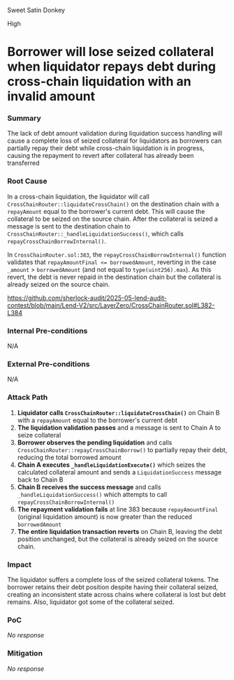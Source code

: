 Sweet Satin Donkey

High

# Borrower will lose seized collateral when liquidator repays debt during cross-chain liquidation with an invalid amount

### Summary

The lack of debt amount validation during liquidation success handling will cause a complete loss of seized collateral for liquidators as borrowers can partially repay their debt while cross-chain liquidation is in progress, causing the repayment to revert after collateral has already been transferred

### Root Cause

In a cross-chain liquidation, the liquidator will call `CrossChainRouter::liquidateCrossChain()` on the destination chain with a `repayAmount` equal to the borrower's current debt. This will cause the collateral to be seized on the source chain. After the collateral is seized a message is sent to the destination chain to `CrossChainRouter::_handleLiquidationSuccess()`, which calls `repayCrossChainBorrowInternal()`.

In `CrossChainRouter.sol:383`, the `repayCrossChainBorrowInternal()` function validates that `repayAmountFinal <= borrowedAmount`, reverting in the case `_amount` > `borrowedAmount` (and not equal to `type(uint256).max`). As this revert, the debt is never repaid in the destination chain but the collateral is already seized on the source chain.

https://github.com/sherlock-audit/2025-05-lend-audit-contest/blob/main/Lend-V2/src/LayerZero/CrossChainRouter.sol#L382-L384

### Internal Pre-conditions

N/A

### External Pre-conditions

N/A

### Attack Path

1. **Liquidator calls `CrossChainRouter::liquidateCrossChain()`** on Chain B with a `repayAmount` equal to the borrower's current debt
2. **The liquidation validation passes** and a message is sent to Chain A to seize collateral
3. **Borrower observes the pending liquidation** and calls `CrossChainRouter::repayCrossChainBorrow()` to partially repay their debt, reducing the total borrowed amount
4. **Chain A executes `_handleLiquidationExecute()`** which seizes the calculated collateral amount and sends a `LiquidationSuccess` message back to Chain B
5. **Chain B receives the success message** and calls `_handleLiquidationSuccess()` which attempts to call `repayCrossChainBorrowInternal()`
6. **The repayment validation fails** at line 383 because `repayAmountFinal` (original liquidation amount) is now greater than the reduced `borrowedAmount`
7. **The entire liquidation transaction reverts** on Chain B, leaving the debt position unchanged, but the collateral is already seized on the source chain.

### Impact

The liquidator suffers a complete loss of the seized collateral tokens. The borrower retains their debt position despite having their collateral seized, creating an inconsistent state across chains where collateral is lost but debt remains. Also, liquidator got some of the collateral seized.

### PoC

_No response_

### Mitigation

_No response_